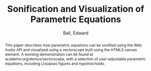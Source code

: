 --- 
title: "Sonification and Visualization of Parametric Equations" 
abstract: "This paper describes how parametric equations can be sonified using the Web Audio API and visualized using a vectorscope built using the HTML5 canvas element. A working demonstration can be found at academo.org/demos/vectorscope, with a selection of user-adjustable parametric equations, including Lissajous figures and hypotrochoids." 
address: "London" 
author: "Ball, Edward"
webAuthor: "Edward Ball" 
booktitle: "Proceedings of the International Web Audio Conference" 
editor: "Thalmann, Florian and Ewert, Sebastian" 
month: "Proceedings of the International Web Audio Conference"
pages: "" 
publisher: "Queen Mary University of London" 
series: "WAC '17"
track: "Artwork"  
year: "2017" 
id: "2017_EA_69" 
tags: year2017
media: none 
pdflink: /_data/papers/pdf/2017/2017_69.pdf
ISSN: 2663-5844
---